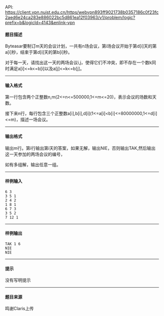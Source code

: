 API: https://client.vpn.nuist.edu.cn/https/webvpn893ff9021738b0357186c0f23fc2aed6e24ca283e886022bc5d861ea12f03963/v1/problem/logic?prefix=b&logicId=4143&enlink-vpn

#### 题目描述

Byteasar要制订m天的会议计划，一共有n场会议，第i场会议开始于第d\[i\]天的第a\[i\]秒，结束于第d\[i\]天的第b\[i\]秒。

对于每一天，请找出这一天的两场会议i,j，使得它们不冲突，即不存在一个数k同时满足a\[i\]<=k<=b\[i\]以及a\[j\]<=k<=b\[j\]。

---

#### 输入格式

第一行包含两个正整数n,m(2<=n<=500000,1<=m<=20)，表示会议的场数和天数。

接下来n行，每行包含三个正整数a\[i\],b\[i\],d\[i\](1<=a\[i\]<b\[i\]<=80000000,1<=d\[i\]<=m)，描述一场会议。

---

#### 输出格式

输出m行。第i行输出第i天的答案，如果无解，输出NIE，否则输出TAK,然后输出这一天参加的两场会议的编号，

如有多组解，输出任意一组。

---

#### 样例输入
```
6 3
3 5 1
2 4 2
1 8 1
6 7 3
3 5 2
7 12 1
```

---

#### 样例输出
```
TAK 1 6
NIE
NIE
```

---

#### 提示

没有写明提示

---

#### 题目来源

鸣谢Claris上传